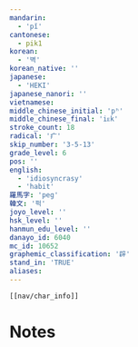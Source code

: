 ```yaml
---
mandarin:
  - 'pǐ'
cantonese:
  - pik1
korean:
  - '벽'
korean_native: ''
japanese:
  - 'HEKI'
japanese_nanori: ''
vietnamese:
middle_chinese_initial: 'pʰ'
middle_chinese_final: 'iᴇk'
stroke_count: 18
radical: '疒'
skip_number: '3-5-13'
grade_level: 6
pos: ''
english:
  - 'idiosyncrasy'
  - 'habit'
羅馬字: 'peg'
韓文: '퍽'
joyo_level: ''
hsk_level: ''
hanmun_edu_level: ''
danayo_id: 6040
mc_id: 10652
graphemic_classification: '辟'
stand_in: 'TRUE'
aliases:
---
```

```meta-bind-embed
[[nav/char_info]]
```

# Notes
